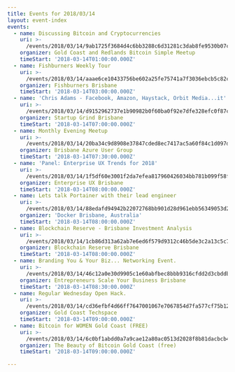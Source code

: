 ```yaml
---
title: Events for 2018/03/14
layout: event-index
events:
  - name: Discussing Bitcoin and Cryptocurrencies
    uri: >-
      /events/2018/03/14/9ab1725f3684d4c6bb3288c6d31281c3dab8fe9530b07ca679e0f5557581ccaf
    organizer: Gold Coast and Redlands Bitcoin Simple Meetup
    timeStart: '2018-03-14T01:00:00.000Z'
  - name: Fishburners Weekly Tour
    uri: >-
      /events/2018/03/14/aaae6ce10433756be602a25fe75741a7f3036ebcb5c82c79484fbdde2996183b
    organizer: Fishburners Brisbane
    timeStart: '2018-03-14T03:00:00.000Z'
  - name: 'Chris Adams - Facebook, Amazon, Haystack, Orbit Media...it''s a long list!'
    uri: >-
      /events/2018/03/14/d9152962737e1b90982b0f60ba0f92e7dfe328efc0f87cc4e84e9fa225eed095
    organizer: Startup Grind Brisbane
    timeStart: '2018-03-14T07:00:00.000Z'
  - name: Monthly Evening Meetup
    uri: >-
      /events/2018/03/14/20ba34c9d8908e37847cded8ec7417ac5a60f84c1d097d6e19148bcafc8ac028
    organizer: Brisbane Azure User Group
    timeStart: '2018-03-14T07:30:00.000Z'
  - name: 'Panel: Enterprise UX Trends for 2018'
    uri: >-
      /events/2018/03/14/1f5df60e3001f2da7efea817960426034bb781b099f58feb667fb0f5ac3585cb
    organizer: Enterprise UX Brisbane
    timeStart: '2018-03-14T08:00:00.000Z'
  - name: Lets talk Portainer with their lead engineer
    uri: >-
      /events/2018/03/14/88edafd94942b22072768bb901d28d961ebb56349053d24c6bd8cf4ef38bc7a0
    organizer: 'Docker Brisbane, Australia'
    timeStart: '2018-03-14T08:00:00.000Z'
  - name: Blockchain Reserve - Brisbane Investment Analysis
    uri: >-
      /events/2018/03/14/1cb86d313a62ab7e6ed6f579d9312c46b5de3c2a13c5c7891eb39c26812018c2
    organizer: Blockchain Reserve Brisbane
    timeStart: '2018-03-14T08:00:00.000Z'
  - name: Branding You & Your Biz... Networking Event.
    uri: >-
      /events/2018/03/14/46c12a0e30d9905c1e60abfbec8bbb9316cfdd2d3cbddb62df34af5a93bf016c
    organizer: Entrepreneurs Scale Your Business Brisbane
    timeStart: '2018-03-14T08:30:00.000Z'
  - name: Regular Wednesday Open Hack.
    uri: >-
      /events/2018/03/14/cd36efbf4d66ff7647001067e7067854d7fa577cf75b12f0aac5fafdf50c8453
    organizer: Gold Coast Techspace
    timeStart: '2018-03-14T09:00:00.000Z'
  - name: Bitcoin for WOMEN Gold Coast (FREE)
    uri: >-
      /events/2018/03/14/6c0bf1abdd0a7a9cae12a80ac0513d2028f8b81dacbcb45cf30b6ad2c175d0d5
    organizer: The Beauty of Bitcoin Gold Coast (free)
    timeStart: '2018-03-14T09:00:00.000Z'

---
```

